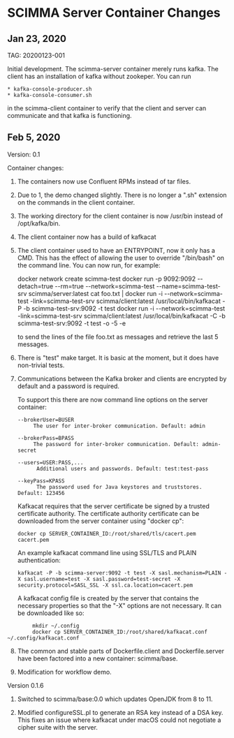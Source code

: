 # SCIMMA Server Container Changes

## Jan 23, 2020

TAG: 20200123-001

Initial development. The scimma-server container merely runs kafka. The client
has an installation of kafka without zookeper. You can run 

    * kafka-console-producer.sh
    * kafka-console-consumer.sh

in the scimma-client container to verify that the client and server can communicate and that kafka is
functioning.

## Feb 5, 2020

Version:  0.1

Container changes:

  1. The containers now use Confluent RPMs instead of tar files.
  2. Due to 1, the demo changed slightly. There is no longer a 
     ".sh" extension on the commands in the client container.
  3. The working directory for the client container is now /usr/bin
     instead of /opt/kafka/bin.
  4. The client container now has a build of kafkacat
  5. The client container used to have an ENTRYPOINT, now
     it only has a CMD. This has the effect of allowing the user 
     to override "/bin/bash" on the command line. You can now run, for example:

        docker network create scimma-test
        docker run -p 9092:9092 --detach=true --rm=true --network=scimma-test --name=scimma-test-srv scimma/server:latest
        cat foo.txt | docker run  -i --network=scimma-test -link=scimma-test-srv scimma/client:latest /usr/local/bin/kafkacat -P -b scimma-test-srv:9092 -t test
        docker run  -i --network=scimma-test -link=scimma-test-srv scimma/client:latest /usr/local/bin/kafkacat -C -b scimma-test-srv:9092 -t test  -o -5 -e

     to send the lines of the file foo.txt as messages and retrieve the last 5 messages.

  6. There is "test" make target. It is basic at the moment, but it does have non-trivial tests.

  7. Communications between the Kafka broker and clients are encrypted by default and a password is required.

     To support this there are now command line options on the server container:

         --brokerUser=BUSER
              The user for inter-broker communication. Default: admin

         --brokerPass=BPASS
              The password for inter-broker communication. Default: admin-secret

         --users=USER:PASS,...
               Additional users and passwords. Default: test:test-pass

         --keyPass=KPASS
               The password used for Java keystores and truststores. Default: 123456

     Kafkacat requires that the server certificate be signed by a trusted certificate
     authority. The certificate authority certificate can be downloaded from the
     server container using "docker cp":

         docker cp SERVER_CONTAINER_ID:/root/shared/tls/cacert.pem cacert.pem

     An example kafkacat command line using SSL/TLS and PLAIN authentication:

         kafkacat -P -b scimma-server:9092 -t test -X sasl.mechanism=PLAIN -X sasl.username=test -X sasl.password=test-secret -X security.protocol=SASL_SSL -X ssl.ca.location=cacert.pem

     A kafkacat config file is created by the server that contains the necessary
     properties so that the "-X" options are not necessary. It can be downloaded
     like so:

```
        mkdir ~/.config
        docker cp SERVER_CONTAINER_ID:/root/shared/kafkacat.conf ~/.config/kafkacat.conf
```

  8. The common and stable parts of Dockerfile.client and Dockerfile.server have been
     factored into a new container: scimma/base.

  9. Modification for workflow demo.

Version 0.1.6

  1. Switched to scimma/base:0.0 which updates OpenJDK from 8 to 11. 

  2. Modified configureSSL.pl to generate an RSA key instead of a DSA key.
     This fixes an issue where kafkacat under macOS could not negotiate a cipher suite with the server.

 

  